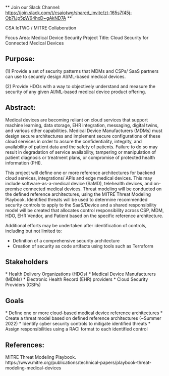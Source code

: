 ** Join our Slack Channel: https://join.slack.com/t/csaiotwg/shared_invite/zt-165s7f45j-Ob7lJp5pW64hxD~gAkND7A **

CSA IoTWG / MITRE Collaboration

Focus Area: 		Medical Device Security
Project Title: 		Cloud Security for Connected Medical Devices

<h2> Purpose:  </h2>

(1) Provide a set of security patterns that MDMs and CSPs/ SaaS partners can use to securely design AI/ML-based medical devices. 

(2) Provide HDOs with a way to objectively understand and measure the security of any given AI/ML-based medical device product offering. 

<h2> Abstract:  </h2>
Medical devices are becoming reliant on cloud services that support machine learning, data storage, EHR integration, messaging, digital twins, and various other capabilities. Medical Device Manufacturers (MDMs) must design secure architectures and implement secure configurations of these cloud services in order to assure the confidentiality, integrity, and availability of patient data and the safety of patients. Failure to do so may result in degradation of service availability, tampering or manipulation of patient diagnosis or treatment plans, or compromise of protected health information (PHI). 

This project will define one or more reference architectures for backend cloud services, integrations/ APIs and edge medical devices. This may include software-as-a-medical device (SaMD), telehealth devices, and on-premise connected medical devices. Threat modeling will be conducted on the defined reference architectures, using the MITRE Threat Modeling Playbook. Identified threats will be used to determine recommended security controls to apply to the SaaS/Device and a shared responsibility model will be created that allocates control responsibility across CSP, MDM, HDO, EHR Vendor, and Patient based on the specific reference architecture. 

Additional efforts may be undertaken after identification of controls, including but not limited to:

* Definition of a comprehensive security architecture
* Creation of security as code artifacts using tools such as Terraform


<h2> Stakeholders </h2>
* Health Delivery Organizations (HDOs)
* Medical Device Manufacturers (MDMs)
* Electronic Health Record (EHR) providers
* Cloud Security Providers (CSPs)

<h2> Goals </h2>
* Define one or more cloud-based medical device reference architectures 
* Create a threat model based on defined reference architectures (~Summer 2022)
* Identify cyber security controls to mitigate identified threats
* Assign responsibilities using a RACI format to each identified control 


<h2> References:  </h2>
MITRE Threat Modeling Playbook. https://www.mitre.org/publications/technical-papers/playbook-threat-modeling-medical-devices



